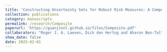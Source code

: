```yaml
---
title: 'Constructing Uncertainty Sets for Robust Risk Measures: A Composition of $\phi$-Divergences Approach to Combat Tail Uncertainty'
collection: publications
category: manuscripts
permalink: /research/Composite
paperurl: 'https://guanjinnl.github.io/files/Composite.pdf'
collaborators: "Roger J. A. Laeven, Dick den Hertog and Aharon Ben-Tal"
show_date: false
date: 2025-02-01
---
```


